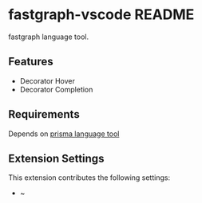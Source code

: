 # fastgraph-vscode README

fastgraph language tool.

## Features

- Decorator Hover
- Decorator Completion

## Requirements

Depends on [prisma language tool](https://marketplace.visualstudio.com/items?itemName=Prisma.prisma)

## Extension Settings

This extension contributes the following settings:

- ~
